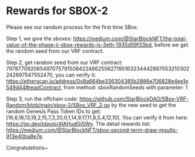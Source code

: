 # Rewards for SBOX-2

Please see our random process for the first time SBox.

Step 1, we give the sboxes: https://medium.com/@StarBlockNFT/the-total-value-of-the-phase-ii-sbox-rewards-is-3eth-1935d59f33bd, before we get the random seed from our VRF contract.

Step 2, get random seed from our VRF contract: 797877092065497075791508422486255627195163234442887053210302242697547552470, you can verify it: https://etherscan.io/address/0x8a664be336304385b2886e706828e4ee1e549d44#readContract, from method: sboxRandomSeeds with parameter: 1

Step 3, run the offchain code: https://github.com/StarBlockDAO/SBox-VRF-Random/blob/main/sbox-2/SBox_VRF_2.go by the new seed to get the random Genesis Pass Token IDs to get: [16,6,18,13,19,2,15,7,3,20,0,1,14,9,17,11,8,5,4,12,10]. You can verify it from here: https://go.dev/play/p/4lAHudGjSWy. The detail rewards list: https://medium.com/@StarBlockNFT/sbox-second-term-draw-results-913e40ba8e7e.

Congratulations~

